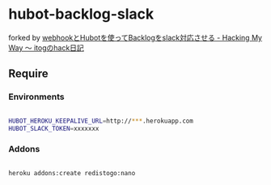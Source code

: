 hubot-backlog-slack
===================

forked by [webhookとHubotを使ってBacklogをslack対応させる - Hacking My Way ～ itogのhack日記](http://d.hatena.ne.jp/itog/20150226/1424939686)

Require
-------

### Environments

~~~ bash

HUBOT_HEROKU_KEEPALIVE_URL=http://***.herokuapp.com
HUBOT_SLACK_TOKEN=xxxxxxx
~~~

### Addons

~~~ bash

heroku addons:create redistogo:nano

~~~
